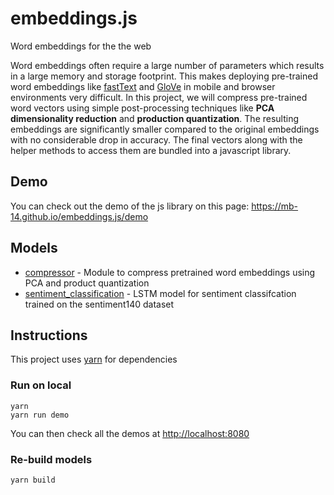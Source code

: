 # embeddings.js

Word embeddings for the the web

Word embeddings often require a large number of parameters which results in a large memory and storage footprint.
This makes deploying pre-trained word embeddings like [fastText](https://fasttext.cc/) and [GloVe](https://nlp.stanford.edu/projects/glove/) in mobile and browser environments very difficult. In this project,
we will compress pre-trained word vectors using simple post-processing techniques like **PCA dimensionality reduction** and **production quantization**.
The resulting embeddings are significantly smaller compared to the original embeddings with no considerable drop in accuracy. The final vectors along with the helper methods to access them are bundled into a javascript library.

## Demo
You can check out the demo of the js library on this page: https://mb-14.github.io/embeddings.js/demo

## Models

- [compressor](models/compressor) - Module to compress pretrained word embeddings using PCA and product quantization
- [sentiment_classification](models/sentiment_lstm) - LSTM model for sentiment classifcation trained on the sentiment140 dataset 

## Instructions

This project uses [yarn](https://yarnpkg.com) for dependencies 

### Run on local

```
yarn 
yarn run demo
```
You can then check all the demos at [http://localhost:8080]()


### Re-build models

```bash
yarn build
```